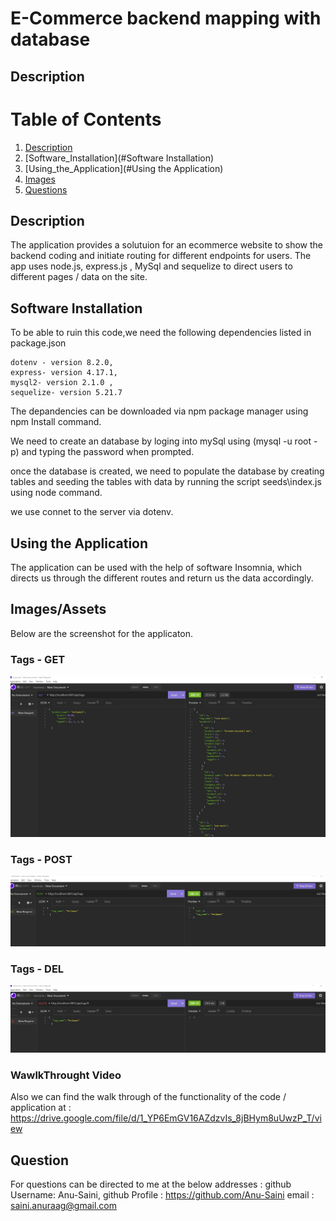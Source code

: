 # E-Commerce backend mapping with database

## Description 
# Table of Contents
1. [Description](#Description)
2. [Software_Installation](#Software Installation)
3. [Using_the_Application](#Using the Application)
4. [Images](#Images)
5. [Questions](#Questions)

## Description 
The application provides a solutuion for an ecommerce website to show the backend coding and initiate routing for different endpoints for users. The app uses node.js, express.js , MySql and sequelize to direct users to different pages / data on the site.

## Software Installation
To be able to ruin this code,we need the following dependencies listed in package.json 
    
    dotenv - version 8.2.0,
    express- version 4.17.1,
    mysql2- version 2.1.0 ,
    sequelize- version 5.21.7  

The depandencies can be downloaded via npm package manager using npm Install command.

We need to create an database by loging into mySql using (mysql -u root -p) and typing the password when prompted.

once the database is created, we need to populate the database by creating tables and seeding the tables with data by running the script seeds\index.js using node command.

we use connet to the server via dotenv.

## Using the Application
The application can be used with the help of software Insomnia, which directs us through the different routes and return us the data accordingly.


## Images/Assets
Below are the screenshot for the applicaton.

### Tags - GET 

![In Insomnia, the user tests GET route for tags,Categories and Products.”.](./Assets/getTags.jpg)

### Tags - POST

![In Insomnia, the user tests POST route for tags,Categories and Products.”.](./Assets/postNewTags.jpg)

### Tags - DEL 

![In Insomnia, the user tests DELETE route for tags,Categories and Products.”.](./Assets/DeleteTags.jpg)

### WawlkThrought Video 
Also we can find the walk through of the functionality of the code / application at : https://drive.google.com/file/d/1_YP6EmGV16AZdzvIs_8jBHym8uUwzP_T/view

## Question
For questions can be directed to me at the below addresses :
github Username: Anu-Saini,
github Profile : https://github.com/Anu-Saini
email : saini.anuraag@gmail.com
